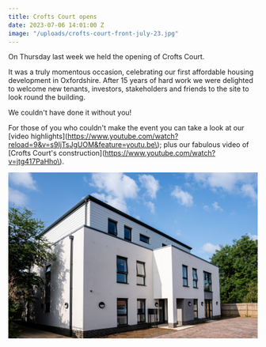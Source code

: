 ```yaml
---
title: Crofts Court opens
date: 2023-07-06 14:01:00 Z
image: "/uploads/crofts-court-front-july-23.jpg"
---
```


On Thursday last week we held the opening of Crofts Court.

It was a truly momentous occasion, celebrating our first affordable housing development in Oxfordshire. After 15 years of hard work we were delighted to welcome new tenants, investors, stakeholders and friends to the site to look round the building.

We couldn't have done it without you!

For those of you who couldn't make the event you can take a look at our [video highlights](https://www.youtube.com/watch?reload=9&v=s9IjTsJgUOM&feature=youtu.be\); plus our fabulous video of [Crofts Court's construction](https://www.youtube.com/watch?v=jtg417PaHho\).

![crofts-court-july23.jpg](/uploads/crofts-court-front-july-23.jpg)